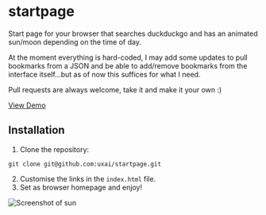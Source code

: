 # startpage
Start page for your browser that searches duckduckgo and has an animated sun/moon depending on the time of day.

At the moment everything is hard-coded, I may add some updates to pull bookmarks from a JSON and be able to add/remove bookmarks from the interface itself...but as of now this suffices for what I need.

Pull requests are always welcome, take it and make it your own :)

[View Demo](https://uxai.net/projects/starter_page/index.html)

## Installation

1. Clone the repository:
```
git clone git@github.com:uxai/startpage.git
```
2. Customise the links in the `index.html` file.
3. Set as browser homepage and enjoy!


![Screenshot of sun](https://github.com/uxai/startpage/blob/main/i/cover.png)
